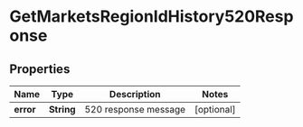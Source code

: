 
# GetMarketsRegionIdHistory520Response

## Properties
Name | Type | Description | Notes
------------ | ------------- | ------------- | -------------
**error** | **String** | 520 response message |  [optional]




